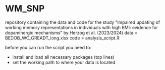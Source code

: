 # WM_SNP
repository containing the data and code for the study "Impaired updating of working memory representations in individuals with high BMI: evidence for dopaminergic mechanisms" by Herzog et al. (2023/2024)
data = BEDOB_WC_GREADT_long.xlsx
code = analysis_script.R

before you can run the script you need to:
- install and load all necessary packages (top lines)
- set the working path to where your data is located

